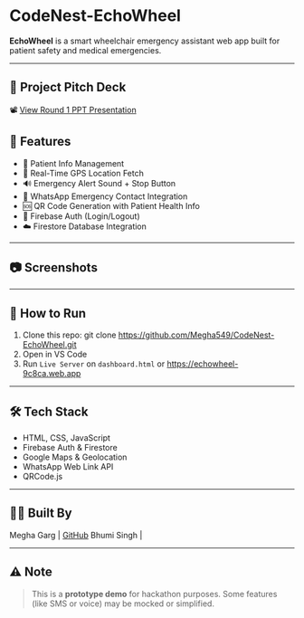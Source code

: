 # CodeNest-EchoWheel 

**EchoWheel** is a smart wheelchair emergency assistant web app built for patient safety and medical emergencies.

---
## 📂 Project Pitch Deck

📽️ [View Round 1 PPT Presentation](https://github.com/Megha549/CodeNest-EchoWheel/blob/main/Team_CodeNest.pptx)


## 📌 Features

- 📝 Patient Info Management
- 📍 Real-Time GPS Location Fetch
- 🔊 Emergency Alert Sound + Stop Button
- 🔗 WhatsApp Emergency Contact Integration
- 🆘 QR Code Generation with Patient Health Info
- 🔐 Firebase Auth (Login/Logout)
- ☁️ Firestore Database Integration
---

## 📷 Screenshots


---

## 🚀 How to Run

1. Clone this repo:
git clone https://github.com/Megha549/CodeNest-EchoWheel.git
2. Open in VS Code
3. Run `Live Server` on `dashboard.html`
or 
https://echowheel-9c8ca.web.app 

---

## 🛠 Tech Stack

- HTML, CSS, JavaScript
- Firebase Auth & Firestore
- Google Maps & Geolocation
- WhatsApp Web Link API
- QRCode.js

---

## 🙋‍♀️ Built By
 Megha Garg | [GitHub](https://github.com/Megha549)
 Bhumi Singh |

---

## ⚠️ Note

> This is a **prototype demo** for hackathon purposes. Some features (like SMS or voice) may be mocked or simplified.
